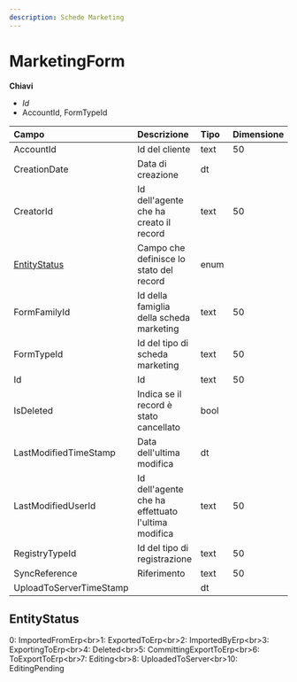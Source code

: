 ```yaml
---
description: Schede Marketing
---
```


# MarketingForm

  
 **Chiavi**

* _Id_
* AccountId, FormTypeId

| Campo | Descrizione | Tipo | Dimensione |
| :--- | :--- | :--- | :--- |
| AccountId | Id del cliente | text | 50 |
| CreationDate | Data di creazione | dt |  |
| CreatorId | Id dell'agente che ha creato il record | text | 50 |
| [EntityStatus](marketingform.md#entitystatus) | Campo che definisce lo stato del record | enum |  |
| FormFamilyId | Id della famiglia della scheda marketing | text | 50 |
| FormTypeId | Id del tipo di scheda marketing | text | 50 |
| Id | Id | text | 50 |
| IsDeleted | Indica se il record è stato cancellato | bool |  |
| LastModifiedTimeStamp | Data dell'ultima modifica | dt |  |
| LastModifiedUserId | Id dell'agente che ha effettuato l'ultima modifica | text | 50 |
| RegistryTypeId | Id del tipo di registrazione | text | 50 |
| SyncReference | Riferimento | text | 50 |
| UploadToServerTimeStamp |  | dt |  |

## EntityStatus

0: ImportedFromErp&lt;br&gt;1: ExportedToErp&lt;br&gt;2: ImportedByErp&lt;br&gt;3: ExportingToErp&lt;br&gt;4: Deleted&lt;br&gt;5: CommittingExportToErp&lt;br&gt;6: ToExportToErp&lt;br&gt;7: Editing&lt;br&gt;8: UploadedToServer&lt;br&gt;10: EditingPending


